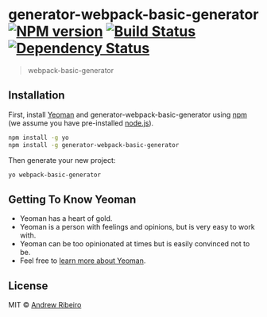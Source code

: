 # generator-webpack-basic-generator [![NPM version][npm-image]][npm-url] [![Build Status][travis-image]][travis-url] [![Dependency Status][daviddm-image]][daviddm-url]
> webpack-basic-generator

## Installation

First, install [Yeoman](http://yeoman.io) and generator-webpack-basic-generator using [npm](https://www.npmjs.com/) (we assume you have pre-installed [node.js](https://nodejs.org/)).

```bash
npm install -g yo
npm install -g generator-webpack-basic-generator
```

Then generate your new project:

```bash
yo webpack-basic-generator
```

## Getting To Know Yeoman

 * Yeoman has a heart of gold.
 * Yeoman is a person with feelings and opinions, but is very easy to work with.
 * Yeoman can be too opinionated at times but is easily convinced not to be.
 * Feel free to [learn more about Yeoman](http://yeoman.io/).

## License

MIT © [Andrew Ribeiro](https://andrewnetwork.github.io/)


[npm-image]: https://badge.fury.io/js/generator-webpack-basic-generator.svg
[npm-url]: https://npmjs.org/package/generator-webpack-basic-generator
[travis-image]: https://travis-ci.com/Andrewnetwork/generator-webpack-basic-generator.svg?branch=master
[travis-url]: https://travis-ci.com/Andrewnetwork/generator-webpack-basic-generator
[daviddm-image]: https://david-dm.org/Andrewnetwork/generator-webpack-basic-generator.svg?theme=shields.io
[daviddm-url]: https://david-dm.org/Andrewnetwork/generator-webpack-basic-generator
